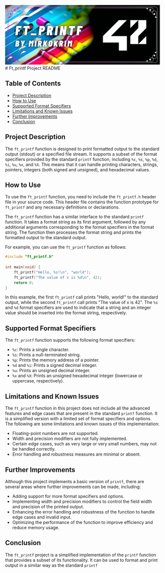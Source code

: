 <img src="https://github.com/MirkokriM/42_Common_Core/blob/main/README.FILE/MirkokriM_github42_printf.png">
# Ft_printf Project README

## Table of Contents

- [Project Description](#project-description)
- [How to Use](#how-to-use)
- [Supported Format Specifiers](#supported-format-specifiers)
- [Limitations and Known Issues](#limitations-and-known-issues)
- [Further Improvements](#further-improvements)
- [Conclusion](#conclusion)

## Project Description

The `ft_printf` function is designed to print formatted output to the standard output (stdout) or a specified file stream. It supports a subset of the format specifiers provided by the standard `printf` function, including `%c`, `%s`, `%p`, `%d`, `%i`, `%u`, `%x`, and `%X`. This means that it can handle printing characters, strings, pointers, integers (both signed and unsigned), and hexadecimal values.

## How to Use

To use the `ft_printf` function, you need to include the `ft_printf.h` header file in your source code. This header file contains the function prototype for `ft_printf` and any necessary definitions or declarations.

The `ft_printf` function has a similar interface to the standard `printf` function. It takes a format string as its first argument, followed by any additional arguments corresponding to the format specifiers in the format string. The function then processes the format string and prints the formatted output to the standard output.

For example, you can use the `ft_printf` function as follows:

```c
#include "ft_printf.h"

int main(void) {
    ft_printf("Hello, %s!\n", "world");
    ft_printf("The value of x is %d\n", 42);
    return 0;
}
```

In this example, the first `ft_printf` call prints "Hello, world!" to the standard output, while the second `ft_printf` call prints "The value of x is 42". The `%s` and `%d` format specifiers are used to indicate that a string and an integer value should be inserted into the format string, respectively.

## Supported Format Specifiers

The `ft_printf` function supports the following format specifiers:

- `%c`: Prints a single character.
- `%s`: Prints a null-terminated string.
- `%p`: Prints the memory address of a pointer.
- `%d` and `%i`: Prints a signed decimal integer.
- `%u`: Prints an unsigned decimal integer.
- `%x` and `%X`: Prints an unsigned hexadecimal integer (lowercase or uppercase, respectively).

## Limitations and Known Issues

The `ft_printf` function in this project does not include all the advanced features and edge cases that are present in the standard `printf` function. It is a simplified version with a limited set of format specifiers and options. The following are some limitations and known issues of this implementation:

- Floating-point numbers are not supported.
- Width and precision modifiers are not fully implemented.
- Certain edge cases, such as very large or very small numbers, may not be handled correctly.
- Error handling and robustness measures are minimal or absent.

## Further Improvements

Although this project implements a basic version of `printf`, there are several areas where further improvements can be made, including:

- Adding support for more format specifiers and options.
- Implementing width and precision modifiers to control the field width and precision of the printed output.
- Enhancing the error handling and robustness of the function to handle edge cases and invalid input.
- Optimizing the performance of the function to improve efficiency and reduce memory usage.

## Conclusion

The `ft_printf` project is a simplified implementation of the `printf` function that provides a subset of its functionality. It can be used to format and print output in a similar way as the standard `printf`
